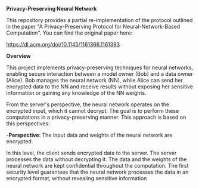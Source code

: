 **Privacy-Preserving Neural Network**



This repository provides a partial re-implementation of the protocol outlined in the paper "A Privacy-Preserving Protocol for Neural-Network-Based Computation". You can find the original paper here: 

https://dl.acm.org/doi/10.1145/1161366.1161393

**Overview**

This project implements privacy-preserving techniques for neural networks, enabling secure interaction between a model owner (Bob) and a data owner (Alice).
Bob manages the neural network (NN), while Alice can send her encrypted data to the NN and receive results without exposing her sensitive information or gaining any knowledge of the NN weights.



From the server's perspective, the neural network operates on the encrypted input, which it cannot decrypt.
The goal is to perform these computations in a privacy-preserving manner. This approach is based on this perspectives:

-__Perspective__: The input data and weights of the neural network are encrypted.

  In this level, the client sends encrypted data to the server. The server processes the data without decrypting it.
  The data and the weights of the neural network are kept confidential throughout the computation. 
  The first security level guarantees that the neural network processes the data in an encrypted format, without revealing sensitive information

  

